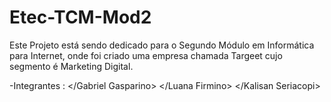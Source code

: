 # Etec-TCM-Mod2
Este Projeto está sendo dedicado para o Segundo Módulo em Informática para Internet, 
onde foi criado uma empresa chamada Targeet cujo segmento é Marketing Digital.


-Integrantes :
  </Gabriel Gasparino>
  </Luana Firmino>
  </Kalisan Seriacopi>
  
